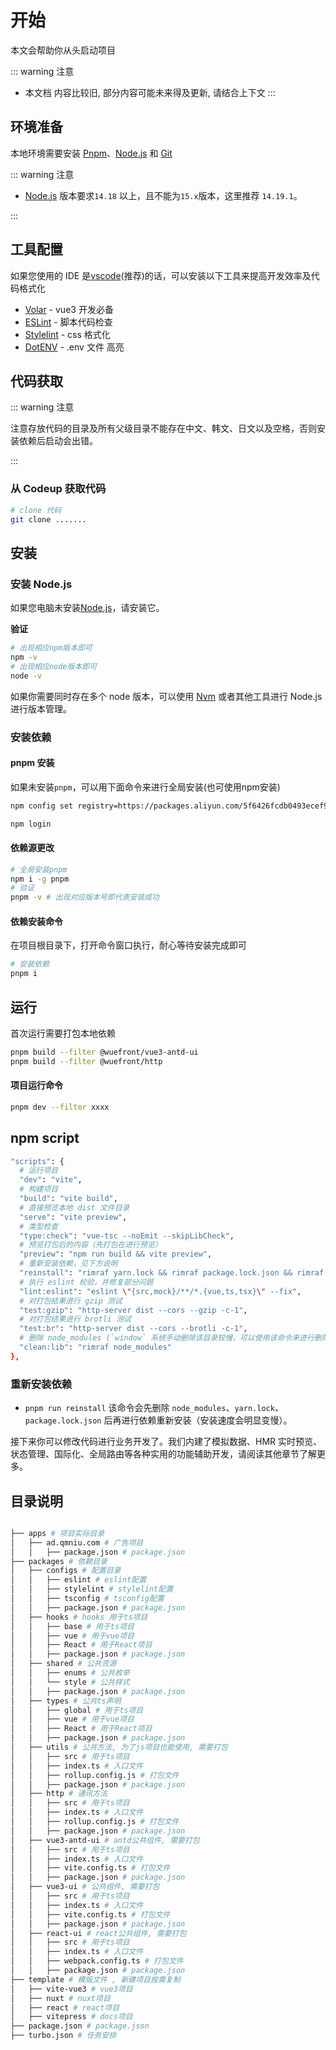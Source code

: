 # 开始

  <template>
      <div>
        asdasd
      </div>
  </template>

  <script type="text/javascript">
  export default {
      name: '1',
      data() {
          return {

          };
      },
      components: {
      },
      mounted() {
      },
      methods: {
      }
  };
  </script>




本文会帮助你从头启动项目

::: warning 注意
- 本文档 内容比较旧, 部分内容可能未来得及更新, 请结合上下文
:::


## 环境准备

本地环境需要安装 [Pnpm](https://www.pnpm.cn/)、[Node.js](http://nodejs.org/) 和 [Git](https://git-scm.com/)

::: warning 注意

- [Node.js](http://nodejs.org/) 版本要求`14.18` 以上，且不能为`15.x`版本，这里推荐 `14.19.1`。

:::

## 工具配置

如果您使用的 IDE 是[vscode](https://code.visualstudio.com/)(推荐)的话，可以安装以下工具来提高开发效率及代码格式化

- [Volar](https://marketplace.visualstudio.com/items?itemName=johnsoncodehk.volar) - vue3 开发必备
- [ESLint](https://marketplace.visualstudio.com/items?itemName=dbaeumer.vscode-eslint) - 脚本代码检查
- [Stylelint](https://marketplace.visualstudio.com/items?itemName=stylelint.vscode-stylelint) - css 格式化
- [DotENV](https://marketplace.visualstudio.com/items?itemName=mikestead.dotenv) - .env 文件 高亮

## 代码获取

::: warning 注意

注意存放代码的目录及所有父级目录不能存在中文、韩文、日文以及空格，否则安装依赖后启动会出错。

:::

### 从 Codeup 获取代码

```bash
# clone 代码
git clone .......

```

## 安装

### 安装 Node.js

如果您电脑未安装[Node.js](https://nodejs.org/en/)，请安装它。

**验证**

```bash
# 出现相应npm版本即可
npm -v
# 出现相应node版本即可
node -v

```

如果你需要同时存在多个 node 版本，可以使用 [Nvm](https://github.com/nvm-sh/nvm) 或者其他工具进行 Node.js 进行版本管理。

### 安装依赖

#### pnpm 安装

如果未安装`pnpm`，可以用下面命令来进行全局安装(也可使用npm安装)

```bash
npm config set registry=https://packages.aliyun.com/5f6426fcdb0493ecef9118ab/npm/npm-registry/

npm login
```

#### 依赖源更改

```bash
# 全局安装pnpm
npm i -g pnpm
# 验证
pnpm -v # 出现对应版本号即代表安装成功
```

#### 依赖安装命令

在项目根目录下，打开命令窗口执行，耐心等待安装完成即可

```bash
# 安装依赖
pnpm i
```

## 运行
首次运行需要打包本地依赖

```bash
pnpm build --filter @wuefront/vue3-antd-ui
pnpm build --filter @wuefront/http
```

#### 项目运行命令
```bash
pnpm dev --filter xxxx
```

## npm script

```bash
"scripts": {
  # 运行项目
  "dev": "vite",
  # 构建项目
  "build": "vite build",
  # 直接预览本地 dist 文件目录
  "serve": "vite preview",
  # 类型检查
  "type:check": "vue-tsc --noEmit --skipLibCheck",
  # 预览打包后的内容（先打包在进行预览）
  "preview": "npm run build && vite preview",
  # 重新安装依赖，见下方说明
  "reinstall": "rimraf yarn.lock && rimraf package.lock.json && rimraf node_modules && npm i",
  # 执行 eslint 校验，并修复部分问题
  "lint:eslint": "eslint \"{src,mock}/**/*.{vue,ts,tsx}\" --fix",
  # 对打包结果进行 gzip 测试
  "test:gzip": "http-server dist --cors --gzip -c-1",
  # 对打包结果进行 brotli 测试
  "test:br": "http-server dist --cors --brotli -c-1",
  # 删除 node_modules (`window` 系统手动删除该目录较慢，可以使用该命令来进行删除)
  "clean:lib": "rimraf node_modules"
},
```

### 重新安装依赖

- `pnpm run reinstall`
该命令会先删除 `node_modules`、`yarn.lock`、`package.lock.json` 后再进行依赖重新安装（安装速度会明显变慢）。

接下来你可以修改代码进行业务开发了。我们内建了模拟数据、HMR 实时预览、状态管理、国际化、全局路由等各种实用的功能辅助开发，请阅读其他章节了解更多。

## 目录说明

```bash

├── apps # 项目实际目录
│   ├── ad.qmniu.com # 广告项目
│   │   ├── package.json # package.json
├── packages # 依赖目录
│   ├── configs # 配置目录
│   │   ├── eslint # eslint配置
│   │   ├── stylelint # stylelint配置
│   │   ├── tsconfig # tsconfig配置
│   │   ├── package.json # package.json
│   ├── hooks # hooks 用于ts项目
│   │   ├── base # 用于ts项目
│   │   ├── vue # 用于vue项目
│   │   ├── React # 用于React项目
│   │   ├── package.json # package.json
│   ├── shared # 公共资源 
│   │   ├── enums # 公共枚举
│   │   └── style # 公共样式
│   │   ├── package.json # package.json
│   ├── types # 公共ts声明
│   │   ├── global # 用于ts项目
│   │   ├── vue # 用于vue项目
│   │   ├── React # 用于React项目
│   │   ├── package.json # package.json
│   ├── utils # 公共方法, 为了js项目也能使用, 需要打包
│   │   ├── src # 用于ts项目
│   │   ├── index.ts # 入口文件
│   │   ├── rollup.config.js # 打包文件
│   │   ├── package.json # package.json
│   ├── http # 通讯方法
│   │   ├── src # 用于ts项目
│   │   ├── index.ts # 入口文件
│   │   ├── rollup.config.js # 打包文件
│   │   ├── package.json # package.json
│   ├── vue3-antd-ui # antd公共组件, 需要打包
│   │   ├── src # 用于ts项目
│   │   ├── index.ts # 入口文件
│   │   ├── vite.config.ts # 打包文件
│   │   ├── package.json # package.json
│   ├── vue3-ui # 公共组件, 需要打包
│   │   ├── src # 用于ts项目
│   │   ├── index.ts # 入口文件
│   │   ├── vite.config.ts # 打包文件
│   │   ├── package.json # package.json
│   ├── react-ui # react公共组件, 需要打包
│   │   ├── src # 用于ts项目
│   │   ├── index.ts # 入口文件
│   │   ├── webpack.config.ts # 打包文件
│   │   ├── package.json # package.json
├── template # 模版文件 , 新建项目按需复制
│   ├── vite-vue3 # vue3项目
│   ├── nuxt # nuxt项目
│   ├── react # react项目
│   ├── vitepress # docs项目
├── package.json # package.json
├── turbo.json # 任务安排

```
